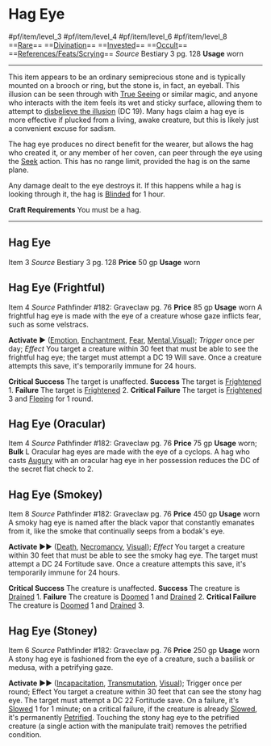 # Hag Eye
#pf/item/level_3 #pf/item/level_4 #pf/item/level_6 #pf/item/level_8
==[Rare](../../../Traits/Rare.md)== ==[Divination](../../../Traits/Divination.md)== ==[Invested](../../../Traits/Invested.md)== ==[Occult](../../../Traits/Occult.md)== ==[References/Feats/Scrying](References/Feats/Scrying)==
*Source* Bestiary 3 pg. 128
**Usage** worn

---
This item appears to be an ordinary semiprecious stone and is typically mounted on a brooch or ring, but the stone is, in fact, an eyeball. This illusion can be seen through with [True Seeing](../../../Magic/Spells/Level%206/True%20Seeing.md) or similar magic, and anyone who interacts with the item feels its wet and sticky surface, allowing them to attempt to [disbelieve the illusion](../../../Rules/Disbelieving%20an%20Illusion.md) (DC 19). Many hags claim a hag eye is more effective if plucked from a living, awake creature, but this is likely just a convenient excuse for sadism.

The hag eye produces no direct benefit for the wearer, but allows the hag who created it, or any member of her coven, can peer through the eye using the [Seek](../../../Actions/Seek.md) action. This has no range limit, provided the hag is on the same plane.

Any damage dealt to the eye destroys it. If this happens while a hag is looking through it, the hag is [Blinded](../../../Conditions/Blinded.md) for 1 hour.

**Craft Requirements** You must be a hag.

---
## Hag Eye
Item 3
*Source* Bestiary 3 pg. 128
**Price** 50 gp
**Usage** worn

## Hag Eye (Frightful)
Item 4
*Source* Pathfinder #182: Graveclaw pg. 76
**Price** 85 gp
**Usage** worn
A frightful hag eye is made with the eye of a creature whose gaze inflicts fear, such as some velstracs.

**Activate** ► ([Emotion](../../../Traits/Emotion.md), [Enchantment](../../../Traits/Enchantment.md), [Fear](../../../Magic/Spells/Level%201/Fear.md), [Mental](../../../Traits/Mental.md),[Visual](../../../Traits/Visual.md)); *Trigger* once per day; *Effect* You target a creature within 30 feet that must be able to see the frightful hag eye; the target must attempt a DC 19 Will save. Once a creature attempts this save, it's temporarily immune for 24 hours.

**Critical Success** The target is unaffected.
**Success** The target is [Frightened](../../../Conditions/Frightened.md) 1.
**Failure** The target is [Frightened](../../../Conditions/Frightened.md) 2.
**Critical Failure** The target is [Frightened](../../../Conditions/Frightened.md) 3 and [Fleeing](../../../Conditions/Fleeing.md) for 1 round.

## Hag Eye (Oracular)
Item 4
*Source* Pathfinder #182: Graveclaw pg. 76
**Price** 75 gp
**Usage** worn; **Bulk** L
Oracular hag eyes are made with the eye of a cyclops. A hag who casts [Augury](../../../Magic/Spells/Level%202/Augury.md) with an oracular hag eye in her possession reduces the DC of the secret flat check to 2.

## Hag Eye (Smokey)
Item 8
*Source* Pathfinder #182: Graveclaw pg. 76
**Price** 450 gp
**Usage** worn
A smoky hag eye is named after the black vapor that constantly emanates from it, like the smoke that continually seeps from a bodak's eye.

**Activate** ►► ([Death](../../../Traits/Death.md), [Necromancy](../../../Traits/Necromancy.md), [Visual](../../../Traits/Visual.md)); *Effect* You target a creature within 30 feet that must be able to see the smoky hag eye. The target must attempt a DC 24 Fortitude save. Once a creature attempts this save, it's temporarily immune for 24 hours.

**Critical Success** The creature is unaffected.
**Success** The creature is [Drained](../../../Conditions/Drained.md) 1.
**Failure** The creature is [Doomed](../../../Conditions/Doomed.md) 1 and [Drained](../../../Conditions/Drained.md) 2.
**Critical Failure** The creature is [Doomed](../../../Conditions/Doomed.md) 1 and [Drained](../../../Conditions/Drained.md) 3.

## Hag Eye (Stoney)
Item 6
*Source* Pathfinder #182: Graveclaw pg. 76
**Price** 250 gp
**Usage** worn
A stony hag eye is fashioned from the eye of a creature, such a basilisk or medusa, with a petrifying gaze.

**Activate** ►► ([Incapacitation](../../../Traits/Incapacitation.md), [Transmutation](../../../Traits/Transmutation.md), [Visual](../../../Traits/Visual.md)); Trigger once per round; Effect You target a creature within 30 feet that can see the stony hag eye. The target must attempt a DC 22 Fortitude save. On a failure, it's [Slowed](../../../Conditions/Slowed.md) 1 for 1 minute; on a critical failure, if the creature is already [Slowed](../../../Conditions/Slowed.md), it's permanently [Petrified](../../../Conditions/Petrified.md). Touching the stony hag eye to the petrified creature (a single action with the manipulate trait) removes the petrified condition.